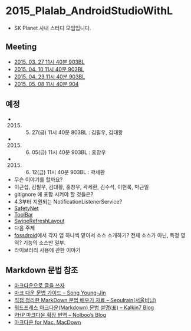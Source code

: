 # 2015_Plalab_AndroidStudioWithL
* SK Planet 사내 스터디 모임입니다.
 
## Meeting
* [2015. 03. 27 11시 40분 903BL](https://github.com/neilpark/2015_Plalab_AndroidStudioWithL/blob/master/20150327.md)
* [2015. 04. 10 11시 40분 903BL](https://github.com/neilpark/2015_Plalab_AndroidStudioWithL/blob/master/20150410.md)
* [2015. 04. 23 11시 40분 903BL](https://github.com/neilpark/2015_Plalab_AndroidStudioWithL/blob/master/20150423.md)
* [2015. 05. 08 11시 40분 904](https://github.com/neilpark/2015_Plalab_AndroidStudioWithL/blob/master/20150508.md)

## 예정
* 2015. 05. 27(금) 11시 40분 803BL : 김필우, 김대황
* 2015. 06. 05(금) 11시 40분 903BL : 홍창우
* 2015. 06. 12(금) 11시 40분 903BL : 곽세환
* 무슨 이야기를 할까요?
 * 이근섭, 김필우, 김대황, 홍창우, 곽세환, 김수석, 이현록, 박근일
 * gitignore 에 포함 시켜야 할 것들은?
 * 4.3부터 지원되는 NotificationListenerService?
 * [SafetyNet](https://developer.android.com/google/play/safetynet/start.html)
 * [ToolBar](https://developer.android.com/reference/android/widget/Toolbar.html)
 * [SwipeRefreshLayout](https://developer.android.com/reference/android/support/v4/widget/SwipeRefreshLayout.html)
* 다음 주제
 * [fossdroid](http://fossdroid.com/)에서 각자 앱 하나씩 맡아서 소스 소개하기? 전체 소스가 아닌, 특정 영역? 기능의 소스만 일부.
 * 라이브러리 사용에 관한 이야기
 
 
## Markdown 문법 참조
* [마크다운으로 글을 쓰자](http://blog.kalkin7.com/2014/02/10/lets-write-using-markdown/)
* [마크 다운 문법 가이드 – Song Young-Jin](http://scriptogr.am/myevan/post/markdown-syntax-guide-for-scriptogram)
* [직접 정리한 MarkDown 문법 배우기 자료 – Seoulrain(서울비님)](https://www.evernote.com/shard/s3/sh/128acb97-d3c5-4eda-aa1b-c71ecd2f3a15/54a14ebd5d4ce7507bf78e5af640d0e9)
* [워드프레스 마크다운(Markdown) 문법 설명(표) – Kalkin7 Blog](http://blog.kalkin7.com/2014/02/05/wordpress-markdown-quick-reference-for-koreans/)
* [PHP 마크다운 확장 번역 – Nolboo’s Blog](http://nolboo.github.io/blog/2014/03/25/php-markdown-extra/)
* [마크다운 for Mac. MacDown](http://macdown.uranusjr.com/)
